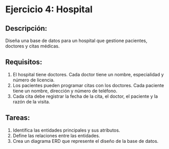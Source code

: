 # Ejercicio 4: Hospital
## Descripción:
Diseña una base de datos para un hospital que gestione pacientes, doctores y
citas médicas.
## Requisitos:
1. El hospital tiene doctores. Cada doctor tiene un nombre, especialidad y
número de licencia.
2. Los pacientes pueden programar citas con los doctores. Cada paciente
tiene un nombre, dirección y número de teléfono.
3. Cada cita debe registrar la fecha de la cita, el doctor, el paciente y la razón
de la visita.
## Tareas:
1. Identifica las entidades principales y sus atributos.
2. Define las relaciones entre las entidades.
3. Crea un diagrama ERD que represente el diseño de la base de datos.